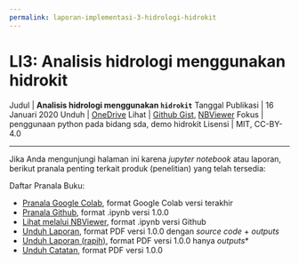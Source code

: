 ```yaml
---
permalink: laporan-implementasi-3-hidrologi-hidrokit
---
```


# LI3: Analisis hidrologi menggunakan hidrokit

Judul | __Analisis hidrologi menggunakan `hidrokit`__
Tanggal Publikasi | 16 Januari 2020
Unduh | [OneDrive](https://1drv.ms/b/s!AmxSTa4UunElhoU3ehyoy45_RG6hjA?e=5wUb8d)
Lihat | [Github Gist](https://gist.github.com/taruma/4c1ed1212290965ecda056f45d7aaea2), [NBViewer](https://nbviewer.jupyter.org/gist/taruma/4c1ed1212290965ecda056f45d7aaea2)
Fokus | penggunaan python pada bidang sda, demo hidrokit
Lisensi | MIT, CC-BY-4.0

---

Jika Anda mengunjungi halaman ini karena _jupyter notebook_ atau laporan, berikut pranala penting terkait produk (penelitian) yang telah tersedia:

Daftar Pranala Buku:

- [Pranala Google Colab](https://colab.research.google.com/drive/1bx3ak_20dcJ7VdGR-djysLIxLaX7pRI2), format Google Colab versi terakhir
- [Pranala Github](https://github.com/taruma/vivaldi/blob/master/notebook/github_taruma_demo_lstm_rr.ipynb), format .ipynb versi 1.0.0
- [Lihat melalui NBViewer](https://nbviewer.jupyter.org/github/taruma/vivaldi/blob/master/notebook/github_taruma_demo_lstm_rr.ipynb), format .ipynb versi Github
- [Unduh Laporan](https://github.com/taruma/vivaldi/blob/master/pdf/taruma_lstm_rr_laporan.pdf?raw=true), format PDF versi 1.0.0 dengan _source code_ + _outputs_
- [Unduh Laporan (rapih)](https://github.com/taruma/vivaldi/blob/master/pdf/taruma_lstm_rr_laporan_rapih.pdf?raw=true), format PDF versi 1.0.0 hanya _outputs_*
- [Unduh Catatan](https://github.com/taruma/vivaldi/blob/master/pdf/taruma_lstm_rr_catatan.pdf?raw=true), format PDF versi 1.0.0